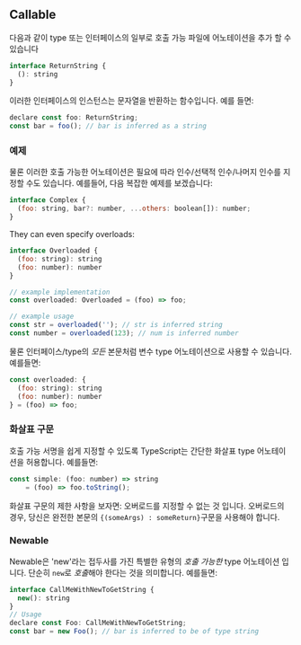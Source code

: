 ## Callable
다음과 같이 type 또는 인터페이스의 일부로 호출 가능 파일에 어노테이션을 추가 할 수 있습니다

```js
interface ReturnString {
  (): string
}
```
이러한 인터페이스의 인스턴스는 문자열을 반환하는 함수입니다. 예를 들면:

```js
declare const foo: ReturnString;
const bar = foo(); // bar is inferred as a string
```

### 예제
물론 이러한 호출 가능한 어노테이션은 필요에 따라 인수/선택적 인수/나머지 인수를 지정할 수도 있습니다. 예를들어, 다음 복잡한 예제를 보겠습니다:

```js
interface Complex {
  (foo: string, bar?: number, ...others: boolean[]): number;
}
```
They can even specify overloads: 
```js
interface Overloaded {
  (foo: string): string
  (foo: number): number
}

// example implementation
const overloaded: Overloaded = (foo) => foo;

// example usage
const str = overloaded(''); // str is inferred string
const number = overloaded(123); // num is inferred number
```

물론 인터페이스/type의 *모든* 본문처럼 변수 type 어노테이션으로 사용할 수 있습니다. 예를들면:

```js
const overloaded: {
  (foo: string): string
  (foo: number): number
} = (foo) => foo;
```

### 화살표  구문
호출 가능 서명을 쉽게 지정할 수 있도록 TypeScript는 간단한 화살표 type 어노테이션을 허용합니다. 예를들면:

```js
const simple: (foo: number) => string
    = (foo) => foo.toString();
```

화살표 구문의 제한 사항을 보자면: 오버로드를 지정할 수 없는 것 입니다. 오버로드의 경우, 당신은 완전한 본문의 `{(someArgs) : someReturn}`구문을 사용해야 합니다.

### Newable

Newable은 'new'라는 접두사를 가진 특별한 유형의 *호출 가능한* type 어노테이션 입니다. 단순히 `new`로 *호출*해야 한다는 것을 의미합니다. 예를들면: 

```js
interface CallMeWithNewToGetString {
  new(): string
}
// Usage 
declare const Foo: CallMeWithNewToGetString;
const bar = new Foo(); // bar is inferred to be of type string 
```
